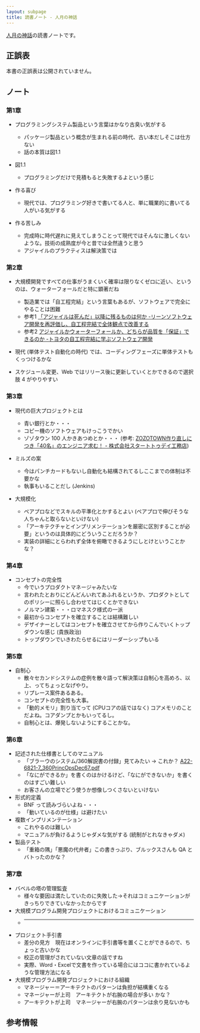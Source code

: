 ```yaml
---
layout: subpage
title: 読書ノート - 人月の神話
---
```


[人月の神話](/workshop/11-manmonth)の読書ノートです。

## 正誤表

本書の正誤表は公開されていません。

## ノート

### 第1章

* プログラミングシステム製品という言葉はかなり古臭い気がする
  * パッケージ製品という概念が生まれる前の時代、古い本だしそこは仕方ない
  * 話の本質は図1.1

* 図1.1
  * プログラミングだけで見積もると失敗するよという感じ

* 作る喜び
  * 現代では、プログラミング好きで書いてる人と、単に職業的に書いてる人がいる気がする

* 作る苦しみ
  * 完成時に時代遅れに見えてしまうことって現代ではそんなに激しくないような。技術の成熟度が今と昔では全然違うと思う
  * アジャイルのプラクティスは解決策では

### 第2章

* 大規模開発ですべての仕事がうまくいく確率は限りなくゼロに近い、というのは、ウォーターフォールだと特に顕著だね
  * 製造業では「自工程完結」という言葉もあるが、ソフトウェアで完全にやることは困難
   * 参考1 [「アジャイルは死んだ」以降に残るものは何か -リーンソフトウェア開発を再評価し、自工程完結で全体観点で改善する](http://qiita.com/kitfactory/items/37b42c0716e1ff1efb28)
   * 参考2 [アジャイルかウォーターフォールか、どちらが品質を「保証」できるのか -トヨタの自工程完結に学ぶソフトウェア開発](http://qiita.com/Koki_jp/items/23f8ca5ee99b5c076976)
* 現代 (単体テスト自動化の時代) では、コーディングフェーズに単体テストもくっつけるかな

* スケジュール変更、Web ではリリース後に更新していくとかできるので選択肢 4 がやりやすい

### 第3章

* 現代の巨大プロジェクトとは
  * 青い銀行とか・・・
  * コピー機のソフトウェアもけっこうでかい
  * ゾゾタウン 100 人かきあつめとか・・・ (参考: [ZOZOTOWN作り直しにつき「40名」のエンジニア求む！ - 株式会社スタートトゥデイ工務店](https://st-komuten.jp/recruit/40engineers/))

* ミルズの案
  * 今はパンチカードもないし自動化も結構されてるしここまでの体制は不要かな
  * 執事もいることだし (Jenkins)

* 大規模化
  * ペアプロなどでスキルの平準化とかするとよい (ペアプロで伸びそうな人ちゃんと取らないといけない)
  * 「アーキテクチャとインプリメンテーションを厳密に区別することが必要」というのは具体的にどういうことだろうか？
  * 実装の詳細にとらわれず全体を俯瞰できるようにしとけということかな？

### 第4章

* コンセプトの完全性
  * 今でいうプロダクトマネージャみたいな
  * 言われたとおりにどんどんいれてあふれるというか、プロダクトとしてのポリシーに照らし合わせてはじくとかできない
  * ノルマン建築・・・ロマネスク様式の一派
  * 最初からコンセプトを確立することは結構難しい
  * デザイナーとしてはコンセプトを確立させてから作りこんでいくトップダウンな感じ (貴族政治)
  * トップダウンでいきわたらせるにはリーダーシップもいる

### 第5章

* 自制心
  * 散々セカンドシステムの症例を散々語って解決策は自制心を高めろ、以上、ってちょっとなげやり。
  * リプレース案件あるある。
  * コンセプトの完全性も大事。
  * 「動的メモリ」割り当てって (CPUコアの話ではなく) コアメモリのことだよね。コアダンプとかもいってるし。
  * 自制心とは、爆発しないようにすることかな。

### 第6章

* 記述された仕様書としてのマニュアル
  * 「ブラーウのシステム/360解説書の付録」見てみたい → これか？ [A22-6821-7_360PrincOpsDec67.pdf](http://bitsavers.informatik.uni-stuttgart.de/pdf/ibm/360/princOps/A22-6821-7_360PrincOpsDec67.pdf)
  * 「なにができるか」を書くのはかけるけど、「なにができないか」を書くのはすごい難しい
  * お客さんの立場でどう使うか想像しつくさないといけない
* 形式的定義
  * BNF って読みづらいよね・・・
  * 「動いているのが仕様」は避けたい
* 複数インプリメンテーション
  * これやるのは難しい
  * マニュアルが負けるようじゃダメな気がする (統制がとれなきゃダメ)
* 製品テスト
  * 「重箱の隅」「悪魔の代弁者」この書きっぷり、ブルックスさんも QA とバトったのかな？

### 第7章
* バベルの塔の管理監査
  * 様々な要因は満たしていたのに失敗した->それはコミュニケーションがきっちりできていなかったからです
* 大規模プログラム開発プロジェクトにおけるコミュニケーション
  * ---
* プロジェクト手引書
  * 差分の見方　現在はオンラインに手引書等を置くことができるので、ちょっと古いかな
  * 校正の管理がされていない文章の話ですね
  * 実際、Word・Excelで文書を作っている場合にはココに書かれているような管理方法になる
* 大規模プログラム開発プロジェクトにおける組織
  * マネージャー＝アーキテクトのパターンは負担が結構重くなる
  * マネージャーが上司　アーキテクトが右腕の場合が多い かな？
  * アーキテクトが上司　マネージャーが右腕のパターンは余り見ないかも







## 参考情報
 
